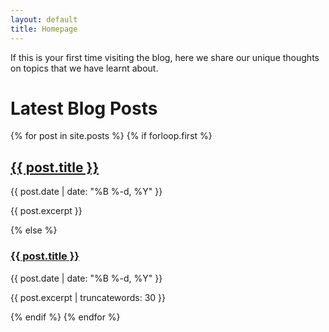 ```yaml
---
layout: default
title: Homepage
---
```



If this is your first time visiting the blog, here we share our unique thoughts on topics that we have learnt about.

# Latest Blog Posts

<main class="newspaper-layout">
 {% for post in site.posts %}
 {% if forloop.first %}
 <article class="featured-article">
 <h2><a href="{{ post.url }}">{{ post.title }}</a></h2>
 <p class="post-meta">{{ post.date | date: "%B %-d, %Y" }}</p>
 <p>{{ post.excerpt }}</p>
 </article>
 {% else %}
 <article class="column-article">
 <h3><a href="{{ post.url }}">{{ post.title }}</a></h3>
 <p class="post-meta">{{ post.date | date: "%B %-d, %Y" }}</p>
 <p>{{ post.excerpt | truncatewords: 30 }}</p>
 </article>
 {% endif %}
 {% endfor %}
</main>